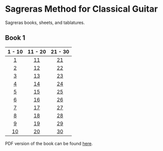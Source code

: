 # Sagreras Method for Classical Guitar

Sagreras books, sheets, and tablatures.

## Book 1

|**1 - 10**|**11 - 20**|**21 - 30**|
|:-:|:-:|:-:|
| [1](book-1/lesson-1) | [11](book-1/lesson-11) | [21](book-1/lesson-21) |
| [2](book-1/lesson-2) | [12](book-1/lesson-12) | [22](book-1/lesson-22) |
| [3](book-1/lesson-3) | [13](book-1/lesson-13) | [23](book-1/lesson-23) |
| [4](book-1/lesson-4) | [14](book-1/lesson-14) | [24](book-1/lesson-24) |
| [5](book-1/lesson-5) | [15](book-1/lesson-15) | [25](book-1/lesson-25) |
| [6](book-1/lesson-6) | [16](book-1/lesson-16) | [26](book-1/lesson-26) |
| [7](book-1/lesson-7) | [17](book-1/lesson-17) | [27](book-1/lesson-27) |
| [8](book-1/lesson-8) | [18](book-1/lesson-18) | [28](book-1/lesson-28) |
| [9](book-1/lesson-9) | [19](book-1/lesson-19) | [29](book-1/lesson-29) |
| [10](book-1/lesson-10) | [20](book-1/lesson-20) | [30](book-1/lesson-30) |

PDF version of the book can be found [here](book-1/book.pdf).
